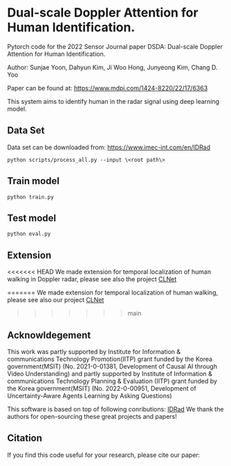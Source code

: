 # Dual-scale Doppler Attention for Human Identification.
Pytorch code for the 2022 Sensor Journal paper DSDA: Dual-scale Doppler Attention for Human Identification.

Author: Sunjae Yoon, Dahyun Kim, Ji Woo Hong, Junyeong Kim, Chang D. Yoo

Paper can be found at: https://www.mdpi.com/1424-8220/22/17/6363

This system aims to identify human in the radar signal using deep learning model.


## Data Set

Data set can be downloaded from: https://www.imec-int.com/en/IDRad

```
python scripts/process_all.py --input \<root path\>
```

## Train model

```
python train.py
```

## Test model

```
python eval.py
```

## Extension
<<<<<<< HEAD
We made extension for temporal localization of human walking in Doppler radar, please see also the project [CLNet](https://github.com/dbstjswo505/CLNet)

=======
We made extension for temporal localization of human walking, please see also our project [CLNet](https://github.com/dbstjswo505/CLNet)
>>>>>>> main

## Acknowldegement
This work was partly supported by Institute for Information & communications Technology Promotion(IITP) grant funded by the Korea government(MSIT) (No. 2021-0-01381, Development of Causal AI through Video Understanding) and partly supported by Institute of Information & communications Technology Planning & Evaluation (IITP) grant funded by the Korea government(MSIT) (No. 2022-0-00951, Development of Uncertainty-Aware Agents Learning by Asking Questions)

This software is based on top of following conributions:
[IDRad](https://www.imec-int.com/en/IDRad)
We thank the authors for open-sourcing these great projects and papers!

## Citation
If you find this code useful for your research, please cite our paper:
